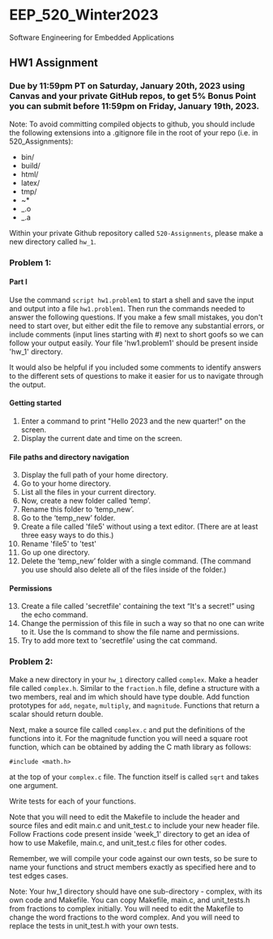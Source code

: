 # EEP_520_Winter2023

Software Engineering for Embedded Applications

## HW1 Assignment

### Due by 11:59pm PT on Saturday, January 20th, 2023 using Canvas and your private GitHub repos, to get 5% Bonus Point you can submit before 11:59pm on Friday, January 19th, 2023.
 
Note: To avoid committing compiled objects to github, you should include the following extensions into a .gitignore file in the root of your repo (i.e. in 520_Assignments):

- bin/ 
- build/
- html/
- latex/
- tmp/
- ~\*
- _.o
- _.a

Within your private Github repository called `520-Assignments`, please make a new directory called `hw_1`.

### Problem 1:

#### Part I

Use the command `script hw1.problem1` to start a shell and save the input and output into a file `hw1.problem1`. Then run the commands needed to answer the following questions. If you make a few small mistakes, you don't need to start over, but either edit the file to remove any substantial errors, or include comments (input lines starting with #) next to short goofs so we can follow your output easily. Your file 'hw1.problem1' should be present inside 'hw_1' directory.

It would also be helpful if you included some comments to identify answers to the different sets of questions to make it easier for us to navigate through the output.

#### Getting started

1. Enter a command to print "Hello 2023 and the new quarter!" on the screen.
2. Display the current date and time on the screen.

#### File paths and directory navigation

3. Display the full path of your home directory.
4. Go to your home directory.
5. List all the files in your current directory.
6. Now, create a new folder called ‘temp’.
7. Rename this folder to ‘temp_new’.
8. Go to the ‘temp_new’ folder.
9. Create a file called 'file5' without using a text editor. (There are at least three easy ways to do this.)
10. Rename 'file5' to 'test'
11. Go up one directory.
12. Delete the ‘temp_new’ folder with a single command. (The command you use should also delete 
all of the files inside of the folder.)

#### Permissions

13. Create a file called 'secretfile' containing the text “It's a secret!” using the echo command.
14. Change the permission of this file in such a way so that no one can write to it. Use the ls command to show the file name and permissions.
15. Try to add more text to 'secretfile' using the cat command.

### Problem 2:

Make a new directory in your `hw_1` directory called `complex`. Make a header file called `complex.h`. Similar to the `fraction.h` file, define a structure with a two members, real and im which should have type double. Add function prototypes for `add`, `negate`, `multiply`, and `magnitude`. Functions that return a scalar should return double.

Next, make a source file called `complex.c` and put the definitions of the functions into it. For the magnitude function you will need a square root function, which can be obtained by adding the C math library as follows:

` #include <math.h> `
 

at the top of your `complex.c` file. The function itself is called `sqrt` and takes one argument.

Write tests for each of your functions.

Note that you will need to edit the Makefile to include the header and source files and edit main.c and unit_test.c to include your new header file. Follow Fractions code present inside 'week_1' directory to get an idea of
how to use Makefile, main.c, and unit_test.c files for other codes.

Remember, we will compile your code against our own tests, so be sure to name your functions and struct members exactly as specified here and to test edges cases.

Note: Your hw_1 directory should have one  sub-directory - complex, with its own code and Makefile. You can copy Makefile, main.c, and unit_tests.h from fractions to complex initially. You will need to edit the Makefile to change the word fractions to the word complex. And you will need to replace the tests in unit_test.h with your own tests.
